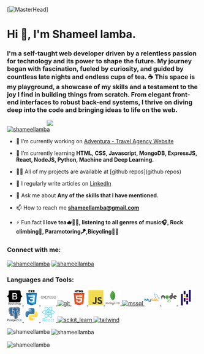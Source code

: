 [![MasterHead](https://www.wingstechsolutions.com/wp-content/uploads/2022/03/full-stack-development.gif)]
<h1 align="left">Hi 👋, I'm Shameel lamba.</h1>
<h3 align="left">I'm a self-taught web developer driven by a relentless passion for technology and its power to shape the future. My journey began with fascination, fueled by curiosity, and guided by countless late nights and endless cups of tea. ☕️ This space is my playground, a showcase of my skills and a testament to the joy I find in building things from scratch. From elegant front-end interfaces to robust back-end systems, I thrive on diving deep into the code and bringing ideas to life on the web.</h3>
<img align="right" width= "400" src= "https://www.wingstechsolutions.com/wp-content/uploads/2022/03/full-stack-development.gif">

<p align="left"> <a href="https://github.com/ryo-ma/github-profile-trophy"><img src="https://github-profile-trophy.vercel.app/?username=shameellamba" alt="shameellamba" /></a> </p>

- 🔭 I’m currently working on [Adventura - Travel Agency Website](https://adventura-travel-the-world-du82xhx7x-shameel-lambas-projects.vercel.app/)

- 🌱 I’m currently learning **HTML, CSS, Javascript, MongoDB, ExpressJS, React, NodeJS, Python, Machine and Deep Learning.**

- 👨‍💻 All of my projects are available at [github repos](github repos)

- 📝 I regularly write articles on [LinkedIn](LinkedIn)

- 💬 Ask me about **Any of the skills that I have mentioned.**

- 📫 How to reach me **shameellamba@gmail.com**

- ⚡ Fun fact **I love tea🫖🧋🍵, listening to all genres of music🎧, Rock climbing🧗, Paramotoring🪁,Bicycling🚴‍♂️**

<h3 align="left">Connect with me:</h3>
<p align="left">
<a href="https://linkedin.com/in/shameellamba" target="blank"><img align="center" src="https://raw.githubusercontent.com/rahuldkjain/github-profile-readme-generator/master/src/images/icons/Social/linked-in-alt.svg" alt="shameellamba" height="30" width="40" /></a>
<a href="https://instagram.com/shameellamba" target="blank"><img align="center" src="https://raw.githubusercontent.com/rahuldkjain/github-profile-readme-generator/master/src/images/icons/Social/instagram.svg" alt="shameellamba" height="30" width="40" /></a>
</p>

<h3 align="left">Languages and Tools:</h3>
<p align="left"> <a href="https://getbootstrap.com" target="_blank" rel="noreferrer"> <img src="https://raw.githubusercontent.com/devicons/devicon/master/icons/bootstrap/bootstrap-plain-wordmark.svg" alt="bootstrap" width="40" height="40"/> </a> <a href="https://www.w3schools.com/css/" target="_blank" rel="noreferrer"> <img src="https://raw.githubusercontent.com/devicons/devicon/master/icons/css3/css3-original-wordmark.svg" alt="css3" width="40" height="40"/> </a> <a href="https://expressjs.com" target="_blank" rel="noreferrer"> <img src="https://raw.githubusercontent.com/devicons/devicon/master/icons/express/express-original-wordmark.svg" alt="express" width="40" height="40"/> </a> <a href="https://git-scm.com/" target="_blank" rel="noreferrer"> <img src="https://www.vectorlogo.zone/logos/git-scm/git-scm-icon.svg" alt="git" width="40" height="40"/> </a> <a href="https://www.w3.org/html/" target="_blank" rel="noreferrer"> <img src="https://raw.githubusercontent.com/devicons/devicon/master/icons/html5/html5-original-wordmark.svg" alt="html5" width="40" height="40"/> </a> <a href="https://developer.mozilla.org/en-US/docs/Web/JavaScript" target="_blank" rel="noreferrer"> <img src="https://raw.githubusercontent.com/devicons/devicon/master/icons/javascript/javascript-original.svg" alt="javascript" width="40" height="40"/> </a> <a href="https://www.mongodb.com/" target="_blank" rel="noreferrer"> <img src="https://raw.githubusercontent.com/devicons/devicon/master/icons/mongodb/mongodb-original-wordmark.svg" alt="mongodb" width="40" height="40"/> </a> <a href="https://www.microsoft.com/en-us/sql-server" target="_blank" rel="noreferrer"> <img src="https://www.svgrepo.com/show/303229/microsoft-sql-server-logo.svg" alt="mssql" width="40" height="40"/> </a> <a href="https://www.mysql.com/" target="_blank" rel="noreferrer"> <img src="https://raw.githubusercontent.com/devicons/devicon/master/icons/mysql/mysql-original-wordmark.svg" alt="mysql" width="40" height="40"/> </a> <a href="https://nodejs.org" target="_blank" rel="noreferrer"> <img src="https://raw.githubusercontent.com/devicons/devicon/master/icons/nodejs/nodejs-original-wordmark.svg" alt="nodejs" width="40" height="40"/> </a> <a href="https://pandas.pydata.org/" target="_blank" rel="noreferrer"> <img src="https://raw.githubusercontent.com/devicons/devicon/2ae2a900d2f041da66e950e4d48052658d850630/icons/pandas/pandas-original.svg" alt="pandas" width="40" height="40"/> </a> <a href="https://www.postgresql.org" target="_blank" rel="noreferrer"> <img src="https://raw.githubusercontent.com/devicons/devicon/master/icons/postgresql/postgresql-original-wordmark.svg" alt="postgresql" width="40" height="40"/> </a> <a href="https://www.python.org" target="_blank" rel="noreferrer"> <img src="https://raw.githubusercontent.com/devicons/devicon/master/icons/python/python-original.svg" alt="python" width="40" height="40"/> </a> <a href="https://reactjs.org/" target="_blank" rel="noreferrer"> <img src="https://raw.githubusercontent.com/devicons/devicon/master/icons/react/react-original-wordmark.svg" alt="react" width="40" height="40"/> </a> <a href="https://scikit-learn.org/" target="_blank" rel="noreferrer"> <img src="https://upload.wikimedia.org/wikipedia/commons/0/05/Scikit_learn_logo_small.svg" alt="scikit_learn" width="40" height="40"/> </a> <a href="https://tailwindcss.com/" target="_blank" rel="noreferrer"> <img src="https://www.vectorlogo.zone/logos/tailwindcss/tailwindcss-icon.svg" alt="tailwind" width="40" height="40"/> </a> </p>

<p><img align="left" src="https://github-readme-stats.vercel.app/api/top-langs?username=shameellamba&show_icons=true&locale=en&layout=compact" alt="shameellamba" /></p>

<p>&nbsp;<img align="center" src="https://github-readme-stats.vercel.app/api?username=shameellamba&show_icons=true&locale=en" alt="shameellamba" /></p>

<p><img align="center" src="https://github-readme-streak-stats.herokuapp.com/?user=shameellamba&" alt="shameellamba" /></p>
